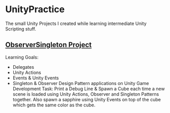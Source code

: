 # UnityPractice
The small Unity Projects I created while learning intermediate Unity Scripting stuff.


## [ObserverSingleton Project](https://github.com/gokbeykeskin/UnityPractice/tree/main/ObserverSingleton)
Learning Goals:
- Delegates
- Unity Actions
- Events & Unity Events
- Singleton & Observer Design Pattern applications on Unity Game Development
Task: Print a Debug Line & Spawn a Cube each time a new scene is loaded using Unity Actions, Observer and Singleton Patterns together.
Also spawn a sapphire using Unity Events on top of the cube which gets the same color as the cube. 
